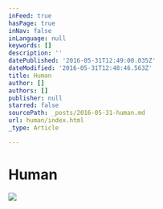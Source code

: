 ```yaml
---
inFeed: true
hasPage: true
inNav: false
inLanguage: null
keywords: []
description: ''
datePublished: '2016-05-31T12:49:00.035Z'
dateModified: '2016-05-31T12:48:46.563Z'
title: Human
author: []
authors: []
publisher: null
starred: false
sourcePath: _posts/2016-05-31-human.md
url: human/index.html
_type: Article

---
```

# Human
![](https://the-grid-user-content.s3-us-west-2.amazonaws.com/ec541067-734b-46db-9679-a356bcee6f5d.jpg)